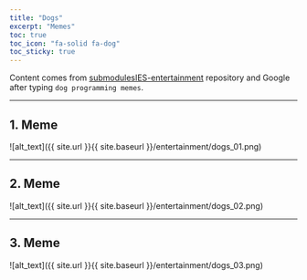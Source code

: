 ```yaml
---
title: "Dogs"
excerpt: "Memes"
toc: true
toc_icon: "fa-solid fa-dog"
toc_sticky: true
---
```


Content comes from [submodulesIES-entertainment](https://github.com/wisniewski-mateusz/submodulesIES-entertainment) repository and Google after typing `dog programming memes`.

---

## 1. Meme

![alt_text]({{ site.url }}{{ site.baseurl }}/entertainment/dogs_01.png)

---

## 2. Meme

![alt_text]({{ site.url }}{{ site.baseurl }}/entertainment/dogs_02.png)

---

## 3. Meme

![alt_text]({{ site.url }}{{ site.baseurl }}/entertainment/dogs_03.png)